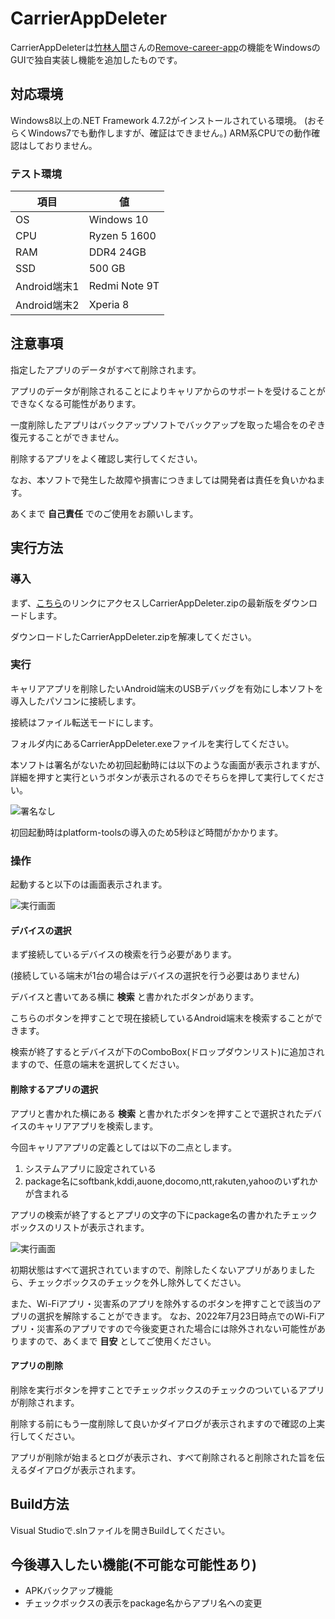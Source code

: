 # CarrierAppDeleter
CarrierAppDeleterは[竹林人間](https://github.com/Aoi-Developer/)さんの[Remove-career-app](https://github.com/Aoi-Developer/remove-career-app)の機能をWindowsのGUIで独自実装し機能を追加したものです。
## 対応環境
Windows8以上の.NET Framework 4.7.2がインストールされている環境。
(おそらくWindows7でも動作しますが、確証はできません。)
ARM系CPUでの動作確認はしておりません。
### テスト環境
|項目|値|
|----|--|
|OS|Windows 10|
|CPU|Ryzen 5 1600|
|RAM|DDR4 24GB|
|SSD|500 GB|
|Android端末1|Redmi Note 9T|
|Android端末2|Xperia 8|
## 注意事項
指定したアプリのデータがすべて削除されます。

アプリのデータが削除されることによりキャリアからのサポートを受けることができなくなる可能性があります。

一度削除したアプリはバックアップソフトでバックアップを取った場合をのぞき復元することができません。

削除するアプリをよく確認し実行してください。

なお、本ソフトで発生した故障や損害につきましては開発者は責任を負いかねます。

あくまで **自己責任** でのご使用をお願いします。

## 実行方法
### 導入
まず、[こちら](https://github.com/binary-number/CarrierAppDeleter/releases)のリンクにアクセスしCarrierAppDeleter.zipの最新版をダウンロードします。

ダウンロードしたCarrierAppDeleter.zipを解凍してください。

### 実行
キャリアアプリを削除したいAndroid端末のUSBデバッグを有効にし本ソフトを導入したパソコンに接続します。

接続はファイル転送モードにします。


フォルダ内にあるCarrierAppDeleter.exeファイルを実行してください。

本ソフトは署名がないため初回起動時には以下のような画面が表示されますが、詳細を押すと実行というボタンが表示されるのでそちらを押して実行してください。


![署名なし](https://github.com/binary-number/CarrierAppDeleter/blob/master/REAEME_Image/Image1.png)


初回起動時はplatform-toolsの導入のため5秒ほど時間がかかります。

### 操作
起動すると以下のは画面表示されます。


![実行画面](https://github.com/binary-number/CarrierAppDeleter/blob/master/REAEME_Image/Image3.png)

#### デバイスの選択
まず接続しているデバイスの検索を行う必要があります。

(接続している端末が1台の場合はデバイスの選択を行う必要はありません)

デバイスと書いてある横に __検索__ と書かれたボタンがあります。

こちらのボタンを押すことで現在接続しているAndroid端末を検索することができます。

検索が終了するとデバイスが下のComboBox(ドロップダウンリスト)に追加されますので、任意の端末を選択してください。

#### 削除するアプリの選択
アプリと書かれた横にある __検索__ と書かれたボタンを押すことで選択されたデバイスのキャリアアプリを検索します。

今回キャリアアプリの定義としては以下の二点とします。

1. システムアプリに設定されている
2. package名にsoftbank,kddi,auone,docomo,ntt,rakuten,yahooのいずれかが含まれる


アプリの検索が終了するとアプリの文字の下にpackage名の書かれたチェックボックスのリストが表示されます。

![実行画面](https://github.com/binary-number/CarrierAppDeleter/blob/master/REAEME_Image/Image4.png)


初期状態はすべて選択されていますので、削除したくないアプリがありましたら、チェックボックスのチェックを外し除外してください。



また、Wi-Fiアプリ・災害系のアプリを除外するのボタンを押すことで該当のアプリの選択を解除することができます。
なお、2022年7月23日時点でのWi-Fiアプリ・災害系のアプリですので今後変更された場合には除外されない可能性がありますので、あくまで __目安__ としてご使用ください。

#### アプリの削除
削除を実行ボタンを押すことでチェックボックスのチェックのついているアプリが削除されます。

削除する前にもう一度削除して良いかダイアログが表示されますので確認の上実行してください。

アプリが削除が始まるとログが表示され、すべて削除されると削除された旨を伝えるダイアログが表示されます。


## Build方法
Visual Studioで.slnファイルを開きBuildしてください。

## 今後導入したい機能(不可能な可能性あり)

- APKバックアップ機能
- チェックボックスの表示をpackage名からアプリ名への変更
